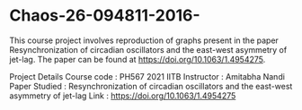 # Chaos-26-094811-2016-
This course project involves reproduction of graphs present in the paper Resynchronization of circadian oscillators and the east-west asymmetry of jet-lag.
The paper can be found at https://doi.org/10.1063/1.4954275.

Project Details 
Course code : PH567 2021 IITB
Instructor : Amitabha Nandi
Paper Studied : Resynchronization of circadian oscillators and the east-west asymmetry of jet-lag
Link : https://doi.org/10.1063/1.4954275
